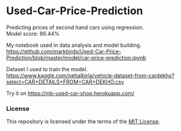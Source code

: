 # Used-Car-Price-Prediction
Predicting prices of second hand cars using regression.<br>
Model score: 86.44%

My notebook used in data analysis and model building.<br>
https://github.com/markbirds/Used-Car-Price-Prediction/blob/master/model/car-price-prediction.ipynb

Dataset I used to train the model.<br>
https://www.kaggle.com/nehalbirla/vehicle-dataset-from-cardekho?select=CAR+DETAILS+FROM+CAR+DEKHO.csv

Try it on https://mb-used-car-shop.herokuapp.com/

### License

This repository is licensed under the terms of the [MIT License](LICENSE).
